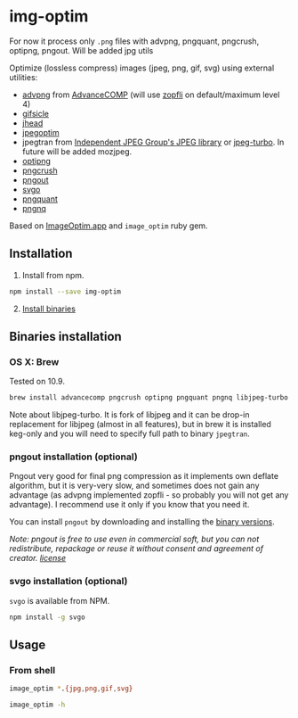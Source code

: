 # img-optim

For now it process only `.png` files with advpng, pngquant, pngcrush, optipng, pngout. Will be added jpg utils

Optimize (lossless compress) images (jpeg, png, gif, svg) using external utilities:

* [advpng](http://advancemame.sourceforge.net/doc-advpng.html) from [AdvanceCOMP](http://advancemame.sourceforge.net/comp-readme.html)
(will use [zopfli](https://code.google.com/p/zopfli/) on default/maximum level 4)
* [gifsicle](http://www.lcdf.org/gifsicle/)
* [jhead](http://www.sentex.net/~mwandel/jhead/)
* [jpegoptim](http://www.kokkonen.net/tjko/projects.html)
* jpegtran from [Independent JPEG Group's JPEG library](http://www.ijg.org/) or [jpeg-turbo](http://www.libjpeg-turbo.org/). In future will be added mozjpeg.
* [optipng](http://optipng.sourceforge.net/)
* [pngcrush](http://pmt.sourceforge.net/pngcrush/)
* [pngout](http://www.advsys.net/ken/util/pngout.htm)
* [svgo](https://github.com/svg/svgo)
* [pngquant](http://pngquant.org/)
* [pngnq](https://github.com/stuart/pngnq)

Based on [ImageOptim.app](http://imageoptim.com/) and `image_optim` ruby gem.

## Installation

1. Install from npm.

```sh
npm install --save img-optim
```

2. [Install binaries](#binaries_installation)

## Binaries installation

### OS X: Brew

Tested on 10.9.

```bash
brew install advancecomp pngcrush optipng pngquant pngnq libjpeg-turbo jhead jpegoptim
```
Note about libjpeg-turbo. It is fork of libjpeg and it can be drop-in replacement for libjpeg (almost in all features), but in brew it is installed keg-only and you will need to specify full path to binary `jpegtran`.

### pngout installation (optional)

Pngout very good for final png compression as it implements own deflate algorithm, but it is very-very slow, and sometimes does not gain any advantage (as advpng implemented zopfli - so probably you will not get any advantage). I recommend use it only if you know that you need it.

You can install `pngout` by downloading and installing the [binary versions](http://www.jonof.id.au/kenutils).

_Note: pngout is free to use even in commercial soft, but you can not redistribute, repackage or reuse it without consent and agreement of creator. [license](http://advsys.net/ken/utils.htm#pngoutkziplicense)_

### svgo installation (optional)

`svgo` is available from NPM.

```bash
npm install -g svgo
```

## Usage

### From shell

```sh
image_optim *.{jpg,png,gif,svg}

image_optim -h
```
